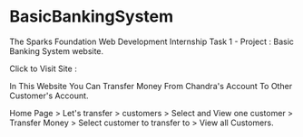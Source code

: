 # BasicBankingSystem

The Sparks Foundation Web Development Internship Task 1 - Project : Basic Banking System website.

Click to Visit Site : 

In This Website You Can Transfer Money From Chandra's Account To Other Customer's Account.
 
Home Page > Let's transfer > customers > Select and View one customer > Transfer Money > Select customer to transfer to > View all Customers.
